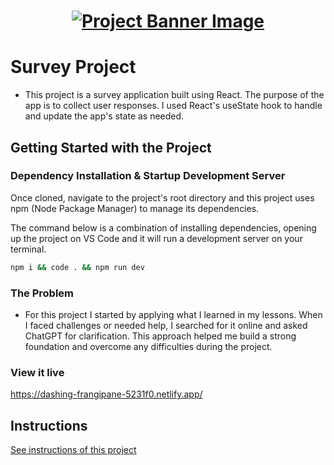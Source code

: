 <h1 align="center">
  <a href="">
    <img src="/src/assets/survey.svg" alt="Project Banner Image">
  </a>
</h1>

# Survey Project

- This project is a survey application built using React. The purpose of the app is to collect user responses. I used React's useState hook to handle and update the app's state as needed.

## Getting Started with the Project

### Dependency Installation & Startup Development Server

Once cloned, navigate to the project's root directory and this project uses npm (Node Package Manager) to manage its dependencies.

The command below is a combination of installing dependencies, opening up the project on VS Code and it will run a development server on your terminal.

```bash
npm i && code . && npm run dev
```

### The Problem

- For this project I started by applying what I learned in my lessons. When I faced challenges or needed help, I searched for it online and asked ChatGPT for clarification. This approach helped me build a strong foundation and overcome any difficulties during the project.

### View it live

https://dashing-frangipane-5231f0.netlify.app/

## Instructions

<a href="instructions.md">
   See instructions of this project
  </a>
